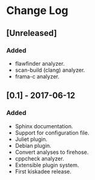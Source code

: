 # Change Log

## [Unreleased]
### Added
- flawfinder analyzer.
- scan-build (clang) analyzer.
- frama-c analyzer.

## [0.1] - 2017-06-12
### Added
- Sphinx documentation.
- Support for configuration file.
- Juliet plugin.
- Debian plugin.
- Convert analyses to firehose.
- cppcheck analyzer.
- Extensible plugin system.
- First kiskadee release.
